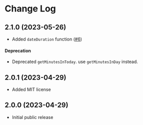 # Change Log

## 2.1.0 (2023-05-26)
- Added `dateDuration` function ([#6](https://github.com/Vieolo/date-js/issues/6))

#### Deprecation
- Deprecated `getMinutesInToday`. use `getMinutesInDay` instead.

## 2.0.1 (2023-04-29)
- Added MIT license

## 2.0.0 (2023-04-29)
- Initial public release
